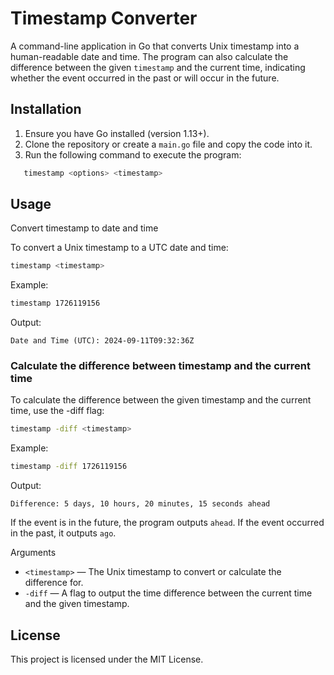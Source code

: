 # Timestamp Converter

A command-line application in Go that converts Unix timestamp into a human-readable date and time. The program can also calculate the difference between the given `timestamp` and the current time, indicating whether the event occurred in the past or will occur in the future.

## Installation

1. Ensure you have Go installed (version 1.13+).
2. Clone the repository or create a `main.go` file and copy the code into it.
3. Run the following command to execute the program:

```bash
   timestamp <options> <timestamp>
```

## Usage

Convert timestamp to date and time

To convert a Unix timestamp to a UTC date and time:

```bash
timestamp <timestamp>
```

Example:
```bash
timestamp 1726119156
```

Output:
```
Date and Time (UTC): 2024-09-11T09:32:36Z
```

### Calculate the difference between timestamp and the current time

To calculate the difference between the given timestamp and the current time, use the -diff flag:

```bash
timestamp -diff <timestamp>
```

Example:
```bash
timestamp -diff 1726119156
```

Output:
```
Difference: 5 days, 10 hours, 20 minutes, 15 seconds ahead
```

If the event is in the future, the program outputs `ahead`. If the event occurred in the past, it outputs `ago`.

Arguments

- `<timestamp>` — The Unix timestamp to convert or calculate the difference for.
- `-diff` — A flag to output the time difference between the current time and the given timestamp.

## License

This project is licensed under the MIT License.